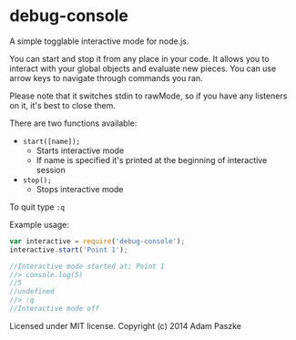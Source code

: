 debug-console
=============

A simple togglable interactive mode for node.js.

You can start and stop it from any place in your code.
It allows you to interact with your global objects and evaluate new pieces. You can use arrow keys to navigate through commands you ran.

Please note that it switches stdin to rawMode, so if you have any listeners on it, it's best to close them.

There are two functions available:

* ```start([name]);```
    * Starts interactive mode
    * If name is specified it's printed at the beginning of interactive session
* ```stop();```
    * Stops interactive mode

To quit type ```:q```

Example usage:

```javascript
var interactive = require('debug-console');
interactive.start('Point 1');

//Interactive mode started at: Point 1
//> console.log(5)
//5
//undefined
//> :q
//Interactive mode off
```

Licensed under MIT license. Copyright (c) 2014 Adam Paszke